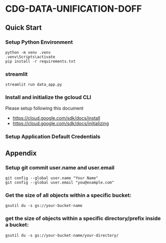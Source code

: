 # CDG-DATA-UNIFICATION-DOFF

## Quick Start

### Setup Python Environment
```console
python -m venv .venv
.venv\Scripts\activate
pip install -r requirements.txt
```

### streamlit
```
streamlit run data_app.py
```

### Install and initialize the gcloud CLI
Please setup following this document 
- https://cloud.google.com/sdk/docs/install
- https://cloud.google.com/sdk/docs/initializing

### Setup Application Default Credentials

## Appendix
### Setup git commit user.name and user.email
```console
git config --global user.name "Your Name"
git config --global user.email "you@example.com"
```

### Get the size of all objects within a specific bucket:
```
gsutil du -s gs://your-bucket-name
```

### get the size of objects within a specific directory/prefix inside a bucket:
```
gsutil du -s gs://your-bucket-name/your-directory/
```